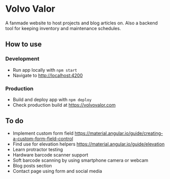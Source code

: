 # Volvo Valor

A fanmade website to host projects and blog articles on. Also a backend tool for keeping inventory and maintenance schedules.

## How to use

### Development

- Run app locally with `npm start`
- Navigate to <http://localhost:4200>

### Production

- Build and deploy app with `npm deploy`
- Check production build at <https://volvovalor.com>

## To do

- Implement custom form field https://material.angular.io/guide/creating-a-custom-form-field-control
- Find use for elevation helpers https://material.angular.io/guide/elevation
- Learn protractor testing
- Hardware barcode scanner support
- Soft barcode scanning by using smartphone camera or webcam
- Blog posts section
- Contact page using form and social media